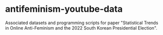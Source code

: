 # antifeminism-youtube-data
 Associated datasets and programming scripts for paper "Statistical Trends in Online Anti-Feminism and the 2022 South Korean Presidential Election".
